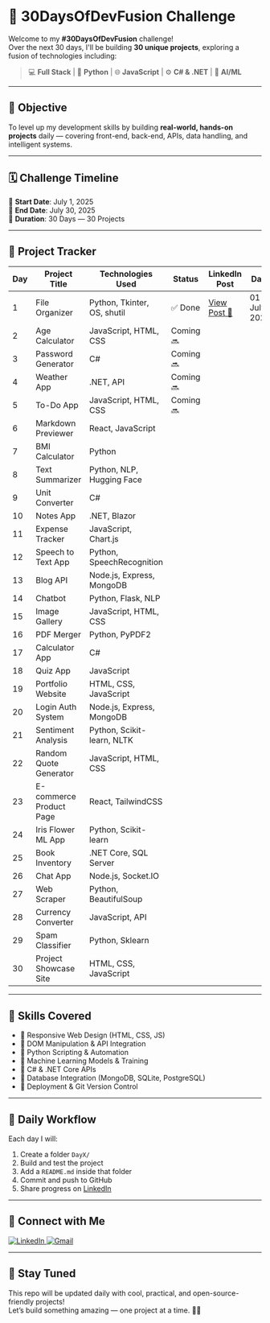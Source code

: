# 🚀 30DaysOfDevFusion Challenge

Welcome to my **#30DaysOfDevFusion** challenge!  
Over the next 30 days, I'll be building **30 unique projects**, exploring a fusion of technologies including:

> 💻 **Full Stack** | 🐍 **Python** | 🌐 **JavaScript** | ⚙️ **C# & .NET** | 🤖 **AI/ML**

---

## 🎯 Objective

To level up my development skills by building **real-world, hands-on projects** daily — covering front-end, back-end, APIs, data handling, and intelligent systems.

---

## 🗓️ Challenge Timeline

📅 **Start Date**: July 1, 2025  
📅 **End Date**: July 30, 2025  
🏁 **Duration**: 30 Days — 30 Projects

---

## 📂 Project Tracker

| Day | Project Title              | Technologies Used               | Status     | LinkedIn Post | Date        | Day        |
|-----|----------------------------|----------------------------------|------------|----------------|-------------|------------|
| 1   | File Organizer             | Python, Tkinter, OS, shutil      | ✅ Done     | [View Post 🔗](https://www.linkedin.com/posts/vuppaladhadium-sai-samarth-saketh-036679201_30daysofdevfusion-python-tkinter-activity-7345855693108690944-xASb?utm_source=share&utm_medium=member_desktop&rcm=ACoAADOIy-oB5VvUIX7e3yGzeHJf-_xkXM2ZAqA) | 01 July 2025 | Tuesday    |
| 2   | Age Calculator             | JavaScript, HTML, CSS            | Coming 🔜   |                |             |            |
| 3   | Password Generator         | C#                                | Coming 🔜   |                |             |            |
| 4   | Weather App                | .NET, API                         |Coming 🔜            |                |             |            |
| 5   | To-Do App                  | JavaScript, HTML, CSS            |          Coming 🔜  |                |             |            |
| 6   | Markdown Previewer        | React, JavaScript                |            |                |             |            |
| 7   | BMI Calculator             | Python                            |            |                |             |            |
| 8   | Text Summarizer           | Python, NLP, Hugging Face        |            |                |             |            |
| 9   | Unit Converter             | C#                                |            |                |             |            |
| 10  | Notes App                  | .NET, Blazor                      |            |                |             |            |
| 11  | Expense Tracker            | JavaScript, Chart.js              |            |                |             |            |
| 12  | Speech to Text App        | Python, SpeechRecognition        |            |                |             |            |
| 13  | Blog API                   | Node.js, Express, MongoDB        |            |                |             |            |
| 14  | Chatbot                    | Python, Flask, NLP               |            |                |             |            |
| 15  | Image Gallery              | JavaScript, HTML, CSS            |            |                |             |            |
| 16  | PDF Merger                 | Python, PyPDF2                    |            |                |             |            |
| 17  | Calculator App             | C#                                |            |                |             |            |
| 18  | Quiz App                   | JavaScript                        |            |                |             |            |
| 19  | Portfolio Website          | HTML, CSS, JavaScript             |            |                |             |            |
| 20  | Login Auth System          | Node.js, Express, MongoDB        |            |                |             |            |
| 21  | Sentiment Analysis         | Python, Scikit-learn, NLTK       |            |                |             |            |
| 22  | Random Quote Generator     | JavaScript, HTML, CSS            |            |                |             |            |
| 23  | E-commerce Product Page    | React, TailwindCSS               |            |                |             |            |
| 24  | Iris Flower ML App         | Python, Scikit-learn              |            |                |             |            |
| 25  | Book Inventory             | .NET Core, SQL Server             |            |                |             |            |
| 26  | Chat App                   | Node.js, Socket.IO                |            |                |             |            |
| 27  | Web Scraper                | Python, BeautifulSoup            |            |                |             |            |
| 28  | Currency Converter         | JavaScript, API                   |            |                |             |            |
| 29  | Spam Classifier            | Python, Sklearn                   |            |                |             |            |
| 30  | Project Showcase Site      | HTML, CSS, JavaScript             |            |                |             |            |



---

## 💼 Skills Covered

- 🔹 Responsive Web Design (HTML, CSS, JS)
- 🔹 DOM Manipulation & API Integration
- 🔹 Python Scripting & Automation
- 🔹 Machine Learning Models & Training
- 🔹 C# & .NET Core APIs
- 🔹 Database Integration (MongoDB, SQLite, PostgreSQL)
- 🔹 Deployment & Git Version Control

---

## 🧠 Daily Workflow

Each day I will:
1. Create a folder `DayX/`
2. Build and test the project
3. Add a `README.md` inside that folder
4. Commit and push to GitHub
5. Share progress on [LinkedIn](https://www.linkedin.com/in/vuppaladhadium-sai-samarth-saketh-036679201/)

---

## 📌 Connect with Me

<p align="left">
  <a href="https://www.linkedin.com/in/vuppaladhadium-sai-samarth-saketh-036679201/" target="_blank">
    <img src="https://img.shields.io/badge/LinkedIn-%230077B5.svg?style=for-the-badge&logo=linkedin&logoColor=white" alt="LinkedIn">
  </a>
  <a href="mailto:saketh0329@gmail.com" target="_blank">
    <img src="https://img.shields.io/badge/Gmail-D14836?style=for-the-badge&logo=gmail&logoColor=white" alt="Gmail">
  </a>
</p>

---

## 🏁 Stay Tuned

This repo will be updated daily with cool, practical, and open-source-friendly projects!  
Let’s build something amazing — one project at a time. 💪🔥

